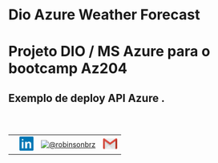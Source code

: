 # Dio Azure Weather Forecast
<div width="720" >
  <h1 align="left">Projeto DIO / MS Azure para o bootcamp Az204 </h1>
  <h2 align="left">Exemplo de deploy API Azure .</h2>
  <h2 align="left"></h2>
  <br>
  <div align="center">
    <table>
      </tr>
            <td>
                <a  href="https://www.linkedin.com/in/robinsonbrz/">
            </td>
        <td>
            <a  href="https://www.linkedin.com/in/robinsonbrz/">
            <img src="https://raw.githubusercontent.com/robinsonbrz/robinsonbrz/main/static/img/linkedin.png" width="30" height="auto">
        </td>
        <td>
            <a  href="https://www.linkedin.com/in/robinsonbrz/">
            <img  src="https://avatars.githubusercontent.com/u/18150643?s=96&amp;v=4" alt="@robinsonbrz" width="30" height="auto">
        </td>
        <td>
            <a href="mailto:robinsonbrz@gmail.com">
            <img src="https://raw.githubusercontent.com/robinsonbrz/robinsonbrz/main/static/img/gmail.png" width="30" height="auto" ></a>
        </td>
      </tr>
    </table>
  </div>



</div>